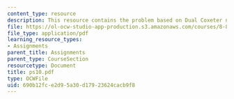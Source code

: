 ```yaml
---
content_type: resource
description: This resource contains the problem based on Dual Coxeter numbers.
file: https://ol-ocw-studio-app-production.s3.amazonaws.com/courses/8-871-selected-topics-in-theoretical-particle-physics-branes-and-gauge-theory-dynamics-fall-2004/690b12fce2d95a30d17923624cacb9f8_ps10.pdf
file_type: application/pdf
learning_resource_types:
- Assignments
parent_title: Assignments
parent_type: CourseSection
resourcetype: Document
title: ps10.pdf
type: OCWFile
uid: 690b12fc-e2d9-5a30-d179-23624cacb9f8
---
```

